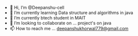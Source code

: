 - 👋 Hi, I’m @Deepanshu-cell
- 👀 I’m currently learning Data structure and algorithms in java
- 🌱 I’m currently btech student in MAIT
- 💞️ I’m looking to collaborate on ... project's on java
- 📫 How to reach me ... deepanshukhorwal779@gmail.com

<!---
Deepanshu-cell/Deepanshu-cell is a ✨ special ✨ repository because its `README.md` (this file) appears on your GitHub profile.
You can click the Preview link to take a look at your changes.
--->
